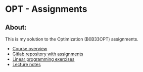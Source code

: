 # OPT - Assignments

## About:
This is my solution to the Optimization (B0B33OPT) assignments. 

- [Course overview](https://cw.fel.cvut.cz/b192/courses/b0b33opt/start)
- [Gitlab repository with assignments](https://gitlab.fel.cvut.cz/B0B33OPT/public/-/tree/master/cviceni)
- [Linear programming exercises](http://www.seas.ucla.edu/~vandenbe/ee236a/homework/problems.pdf)
- [Lecture notes](https://cw.fel.cvut.cz/b192/_media/courses/b0b33opt/opt.pdf)

